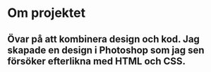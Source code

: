 # Om projektet

## Övar på att kombinera design och kod. Jag skapade en design i Photoshop som jag sen försöker efterlikna med HTML och CSS.
